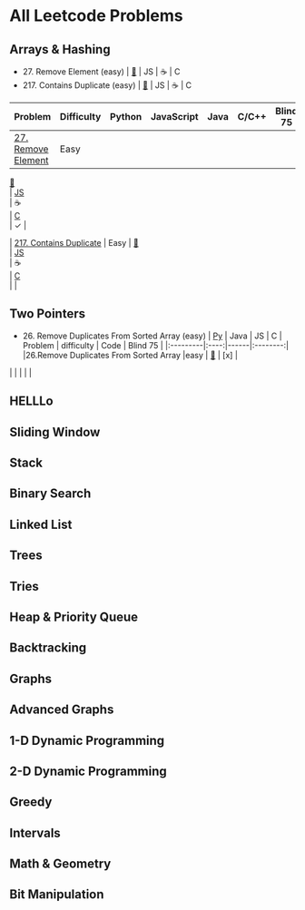 # All Leetcode Problems

## Arrays & Hashing
- 27\. Remove Element (easy)
  | [🐍](https://github.com/flenhu/leetcode/blob/main/Python/easy/27_removeElement.ipynb)
  | JS
  | ☕️
  | C
- 217\. Contains Duplicate (easy)
  | [🐍](https://github.com/flenhu/leetcode/blob/main/Python/easy/217_containsDuplicate.ipynb)
  | JS
  | ☕️
  | C

| Problem | Difficulty | Python | JavaScript | Java | C/C++ | Blind 75 |
|---------|------------|--------|------------|------|-------|----------|
| [27. Remove Element](https://leetcode.com/problems/remove-element/) | Easy | 
[🐍](https://github.com/flenhu/leetcode/blob/main/Python/easy/27_removeElement.ipynb)<br> 
| [JS](https://github.com/flenhu/leetcode)<br> | ☕️<br> | 
[C](https://github.com/flenhu/leetcode)<br> | ✓ |


| [217. Contains Duplicate](https://leetcode.com/problems/contains-duplicate/) | Easy | [🐍](https://github.com/flenhu/leetcode/blob/main/Python/easy/217_containsDuplicate.ipynb)<br> | [JS](https://github.com/flenhu/leetcode)<br> | ☕️<br> | [C](https://github.com/flenhu/leetcode)<br> |  |


## Two Pointers


- 26\. Remove Duplicates From Sorted Array (easy) 
| [Py](https://github.com/flenhu/leetcode/blob/main/Python/easy/26_removeDuplicatesFromSortedArray.ipynb)
| Java
| JS 
| C
| Problem | difficulty | Code | Blind 75 |
|:---------|:----:|------|:--------:|
|26.Remove Duplicates From Sorted Array |easy | [🐍](https://github.com/flenhu/leetcode/blob/main/Python/easy/26_removeDuplicatesFromSortedArray.ipynb)    | [x]  |

|         |            |      |          |

HELLLo
-  

## Sliding Window

## Stack

## Binary Search

## Linked List

## Trees

## Tries

## Heap & Priority Queue

## Backtracking 

## Graphs

## Advanced Graphs

## 1-D Dynamic Programming

## 2-D Dynamic Programming 

## Greedy

## Intervals

## Math & Geometry

## Bit Manipulation

